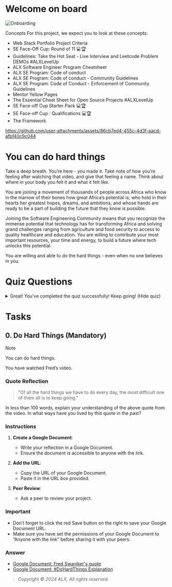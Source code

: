 # Welcome on board

![Onboarding](https://img.shields.io/badge/status-onboarding-brightgreen)

Concepts
For this project, we expect you to look at these concepts:

- Web Stack Portfolio Project Criteria
- SE Face-Off Cup: Round of 11 💻🏆
- Guidelines: Take the Hot Seat - Live Interview and Leetcode Problem DEMOs #ALXLevelUp
- ALX Software Engineer Program Cheatsheet
- ALX SE Program: Code of conduct
- ALX SE Program: Code of conduct - Community Guidelines
- ALX SE Program: Code of Conduct - Enforcement of Community Guidelines
- Mentor Yellow Pages
- The Essential Cheat Sheet for Open Source Projects #ALXLevelUp
- SE Face-off Cup Starter Pack 💻🏆
- SE Face-off Cup : Qualifications 💻🏆
- The Framework

https://github.com/user-attachments/assets/86cb7ed4-455c-4d3f-aacd-afbf40c9c044

# You can do hard things

Take a deep breath. You’re here - you made it. Take note of how you’re feeling after watching that video, and give that feeling a name. Think about where in your body you felt it and what it felt like.

You are joining a movement of thousands of people across Africa who know in the marrow of their bones how great Africa’s potential is; who hold in their hearts her greatest hopes, dreams, and ambitions; and whose hands are ready to be a part of building the future that they know is possible.

Joining the Software Engineering Community means that you recognize the immense potential that technology has for transforming Africa and solving grand challenges ranging from agriculture and food security to access to quality healthcare and education. You are willing to contribute your most important resources, your time and energy, to build a future where tech unlocks this potential.

You are willing and able to do the hard things - even when no one believes in you.

# Quiz Questions

<details>
  <summary>Great! You've completed the quiz successfully! Keep going! (Hide quiz)</summary>

  ## Question #0
  Which of the following quotes by Nelson Mandela has been highlighted in the video above?

  - [x] “Every now and then a generation is called upon to be great. You can be that great generation.”
  - [ ] “For to be free is not merely to cast off one’s chains, but to live in a way that respects and enhances the freedom of others.”
  - [ ] “Do not judge me by my successes, judge me by how many times I fell down and got back up again.”
  - [ ] “For to be free is not merely to cast off one’s chains, but to live in a way that respects and enhances the freedom of others.”

  ## Question #1
  According to Fred Swaniker, which of the following is not the only way we can justify privilege?

  - [x] Solving the world’s biggest problems
  - [ ] Solving any problem regardless of size and magnitude
  - [ ] Doing Hard things

</details>

# Tasks

## 0. Do Hard Things (Mandatory)

> [!NOTE]
> You can do hard things.

You have watched Fred’s video.

### Quote Reflection

> "Of all the hard things we have to do every day, the most difficult one of them all is to keep going."

In less than 100 words, explain your understanding of the above quote from the video. In what ways have you lived by this quote in the past?

### Instructions

1. **Create a Google Document**:
   - Write your reflection in a Google Document.
   - Ensure the document is accessible to anyone with the link.

2. **Add the URL**:
   - Copy the URL of your Google Document.
   - Paste it in the URL box provided.

3. **Peer Review**:
   - Ask a peer to review your project.

### Important

- Don’t forget to click the red Save button on the right to save your Google Document URL.
- Make sure you have set the permissions of your Google Document to “Anyone with the link” before sharing it with your peers.

### Answer

- [Google Document: Fred Swaniker's quote](https://docs.google.com/document/d/1JaA6cE5YyWTrKcugiOQQ8UFGMSIn75_cDk1YzQJ7wmM/edit?usp=sharing)
- [Google Document: #DoHardThings Explanation](https://docs.google.com/document/d/1lsG8sSq3-L4fKBNrCPK8IZKB-7HDjNMb-6QiHU6Uxmk/edit?usp=sharing)

> *Copyright © 2024 ALX, All rights reserved.*
